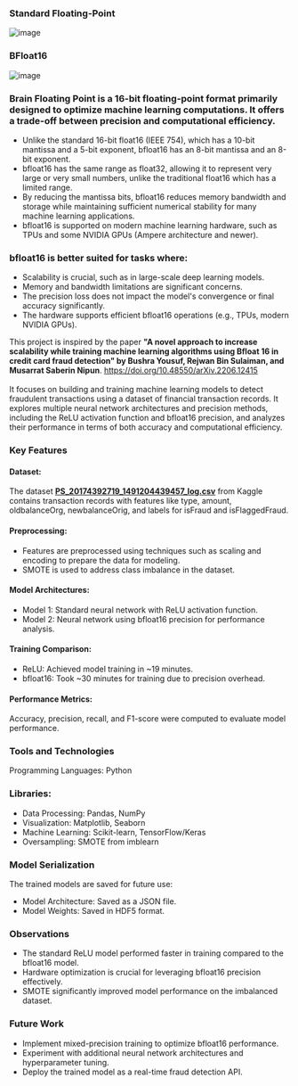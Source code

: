 ### Standard Floating-Point
![image](https://github.com/user-attachments/assets/5f380674-7ae9-40d3-90f6-ce395bb0f4a6)
### BFloat16
![image](https://github.com/user-attachments/assets/93133e60-e7c3-4e47-8864-7ca870162a46)

### Brain Floating Point is a 16-bit floating-point format primarily designed to optimize machine learning computations. It offers a trade-off between precision and computational efficiency.
- Unlike the standard 16-bit float16 (IEEE 754), which has a 10-bit mantissa and a 5-bit exponent, bfloat16 has an 8-bit mantissa and an 8-bit exponent.
- bfloat16 has the same range as float32, allowing it to represent very large or very small numbers, unlike the traditional float16 which has a limited range.
- By reducing the mantissa bits, bfloat16 reduces memory bandwidth and storage while maintaining sufficient numerical stability for many machine learning applications.
- bfloat16 is supported on modern machine learning hardware, such as TPUs and some NVIDIA GPUs (Ampere architecture and newer).

### bfloat16 is better suited for tasks where:
- Scalability is crucial, such as in large-scale deep learning models.
- Memory and bandwidth limitations are significant concerns.
- The precision loss does not impact the model's convergence or final accuracy significantly.
- The hardware supports efficient bfloat16 operations (e.g., TPUs, modern NVIDIA GPUs).


This project is inspired by the paper <b>"A novel approach to increase scalability while training machine learning algorithms using Bfloat 16 in credit card fraud detection" by Bushra Yousuf, Rejwan Bin Sulaiman, and Musarrat Saberin Nipun</b>. https://doi.org/10.48550/arXiv.2206.12415 <br><br>It focuses on building and training machine learning models to detect fraudulent transactions using a dataset of financial transaction records. It explores multiple neural network architectures and precision methods, including the ReLU activation function and bfloat16 precision, and analyzes their performance in terms of both accuracy and computational efficiency.

### Key Features
#### Dataset:
The dataset <a href="https://www.kaggle.com/datasets/rupakroy/online-payments-fraud-detection-dataset"><b>PS_20174392719_1491204439457_log.csv</b></a> from Kaggle contains transaction records with features like type, amount, oldbalanceOrg, newbalanceOrig, and labels for isFraud and isFlaggedFraud.
#### Preprocessing:
- Features are preprocessed using techniques such as scaling and encoding to prepare the data for modeling.
- SMOTE is used to address class imbalance in the dataset.
#### Model Architectures:
- Model 1: Standard neural network with ReLU activation function.
- Model 2: Neural network using bfloat16 precision for performance analysis.
#### Training Comparison:
- ReLU: Achieved model training in ~19 minutes.
- bfloat16: Took ~30 minutes for training due to precision overhead.
#### Performance Metrics:
Accuracy, precision, recall, and F1-score were computed to evaluate model performance.
### Tools and Technologies
Programming Languages: Python

### Libraries:
- Data Processing: Pandas, NumPy
- Visualization: Matplotlib, Seaborn
- Machine Learning: Scikit-learn, TensorFlow/Keras
- Oversampling: SMOTE from imblearn

### Model Serialization
The trained models are saved for future use:
- Model Architecture: Saved as a JSON file.
- Model Weights: Saved in HDF5 format.

### Observations
- The standard ReLU model performed faster in training compared to the bfloat16 model.
- Hardware optimization is crucial for leveraging bfloat16 precision effectively.
- SMOTE significantly improved model performance on the imbalanced dataset.

### Future Work
- Implement mixed-precision training to optimize bfloat16 performance.
- Experiment with additional neural network architectures and hyperparameter tuning.
- Deploy the trained model as a real-time fraud detection API.
